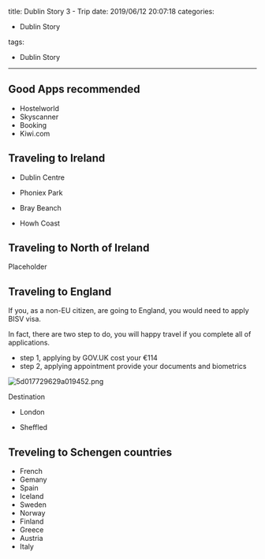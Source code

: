 title: Dublin Story 3 - Trip
date: 2019/06/12 20:07:18
categories:

 - Dublin Story

tags:
 - Dublin Story



---

## Good Apps recommended

* Hostelworld
* Skyscanner
* Booking
* Kiwi.com

## Traveling to Ireland

* Dublin Centre
* Phoniex Park

* Bray Beanch 

* Howh Coast

## Traveling to North of Ireland

Placeholder

## Traveling to England

If you, as a non-EU citizen, are going to England, you would need to apply BISV visa.

In fact, there are two step to do, you will happy travel if you complete all of applications.

* step 1,  applying by GOV.UK cost your €114
* step 2,  applying appointment provide your documents and biometrics

![5d017729629a019452.png](https://i.loli.net/2019/06/13/5d017729629a019452.png)

Destination

* London

* Sheffled

## Treveling to Schengen countries

* French
* Gemany
* Spain
* Iceland
* Sweden
* Norway
* Finland
* Greece
* Austria
* Italy



